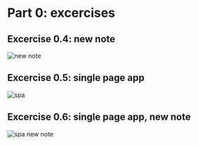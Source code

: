 # Part 0: excercises

## Excercise 0.4: new note

![new note](https://github.com/tsalohei/fullstack-taru/tree/master/part0/images/image_notes.png)

## Excercise 0.5: single page app

![spa](https://github.com/tsalohei/fullstack-taru/tree/master/part0/images/image_spa.png)

## Excercise 0.6: single page app, new note

![spa new note](https://github.com/tsalohei/fullstack-taru/tree/master/part0/images/image_spa_new.png)
